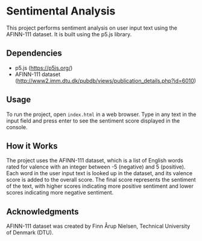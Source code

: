 <!DOCTYPE html>
<html>

  <body>
    <h1>Sentimental Analysis</h1>
    <p>This project performs sentiment analysis on user input text using the AFINN-111 dataset. It is built using the p5.js library.</p>
    <h2>Dependencies</h2>
    <ul>
      <li>p5.js (<a href="https://p5js.org/">https://p5js.org/</a>)</li>
      <li>AFINN-111 dataset (<a href="http://www2.imm.dtu.dk/pubdb/views/publication_details.php?id=6010">http://www2.imm.dtu.dk/pubdb/views/publication_details.php?id=6010</a>)</li>
    </ul>
    <h2>Usage</h2>
    <p>To run the project, open <code>index.html</code> in a web browser. Type in any text in the input field and press enter to see the sentiment score displayed in the console.</p>
    <h2>How it Works</h2>
    <p>The project uses the AFINN-111 dataset, which is a list of English words rated for valence with an integer between -5 (negative) and 5 (positive). Each word in the user input text is looked up in the dataset, and its valence score is added to the overall score. The final score represents the sentiment of the text, with higher scores indicating more positive sentiment and lower scores indicating more negative sentiment.</p>
    <h2>Acknowledgments</h2>
    <p>AFINN-111 dataset was created by Finn Årup Nielsen, Technical University of Denmark (DTU).</p>
  </body>
</html>
